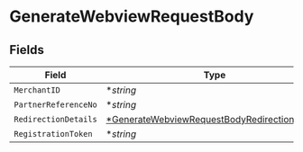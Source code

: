 # GenerateWebviewRequestBody


## Fields

| Field                                                                                                                    | Type                                                                                                                     | Required                                                                                                                 | Description                                                                                                              | Example                                                                                                                  |
| ------------------------------------------------------------------------------------------------------------------------ | ------------------------------------------------------------------------------------------------------------------------ | ------------------------------------------------------------------------------------------------------------------------ | ------------------------------------------------------------------------------------------------------------------------ | ------------------------------------------------------------------------------------------------------------------------ |
| `MerchantID`                                                                                                             | **string*                                                                                                                | :heavy_minus_sign:                                                                                                       | N/A                                                                                                                      | AYOPOP                                                                                                                   |
| `PartnerReferenceNo`                                                                                                     | **string*                                                                                                                | :heavy_minus_sign:                                                                                                       | N/A                                                                                                                      | 20230630A00000010000100001000231                                                                                         |
| `RedirectionDetails`                                                                                                     | [*GenerateWebviewRequestBodyRedirectionDetails](../../models/operations/generatewebviewrequestbodyredirectiondetails.md) | :heavy_minus_sign:                                                                                                       | N/A                                                                                                                      |                                                                                                                          |
| `RegistrationToken`                                                                                                      | **string*                                                                                                                | :heavy_minus_sign:                                                                                                       | N/A                                                                                                                      | 1abd2523beaf46d79fe7f961af0509ce                                                                                         |